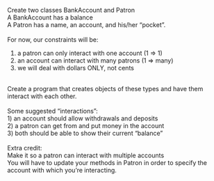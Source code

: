 Create two classes BankAccount and Patron<br>
A BankAccount has a balance<br>
A Patron has a name, an account, and his/her “pocket”.<br>
<br>
For now, our constraints will be:<br>
1) a patron can only interact with one account (1 => 1)<br>
2) an account can interact with many patrons (1 => many)<br>
3) we will deal with dollars ONLY, not cents<br>
<br>
Create a program that creates objects of these types and have them interact with each other.<br>
<br>
Some suggested “interactions”:<br>
1) an account should allow withdrawals and deposits<br>
2) a patron can get from and put money in the account<br>
3) both should be able to show their current “balance”<br>
<br>
Extra credit:<br>
Make it so a patron can interact with multiple accounts<br>
You will have to update your methods in Patron in order to specify the account with which you’re interacting.<br>
